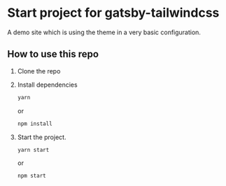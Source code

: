 # Start project for gatsby-tailwindcss

A demo site which is using the theme in a very basic configuration.

## How to use this repo

1.  Clone the repo
2.  Install dependencies


    ```sh
    yarn
    ```

    or

    ```sh
    npm install
    ```

3. Start the project.

   ```sh
   yarn start
   ```

   or

   ```sh
   npm start
   ```
   
